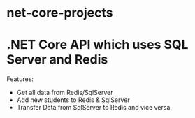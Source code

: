 # net-core-projects
# .NET Core API which uses SQL Server and Redis

Features:
- Get all data from Redis/SqlServer
- Add new students to Redis & SqlServer
- Transfer Data from SqlServer to Redis and vice versa

